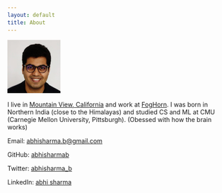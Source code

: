 ```yaml
---
layout: default
title: About
---
```


![](/assets/abhi.png)

I live in [Mountain View, California](https://en.wikipedia.org/wiki/Mountain_View,_California) and work at [FogHorn](https://www.foghorn.io/). I was born in Northern India (close to the Himalayas) and studied CS and ML at CMU (Carnegie Mellon University, Pittsburgh). (Obessed with how the brain works)


Email: [abhisharma.b@gmail.com](mailto:abhisharma.b@gmail.com)

GitHub: [abhisharmab](https://github.com/abhisharmab)

Twitter: [abhisharma_b](https://twitter.com/abhisharma_b)

LinkedIn: [abhi sharma](https://www.linkedin.com/in/abhishekbaburamsharma/)



